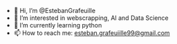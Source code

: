 - 👋 Hi, I’m @EstebanGrafeuille
- 👀 I’m interested in  webscrapping, AI and Data Science
- 🌱 I’m currently learning python
- 📫 How to reach me: esteban.grafeuiille99@gmail.com

<!---
EstebanGrafeuille/EstebanGrafeuille is a ✨ special ✨ repository because its `README.md` (this file) appears on your GitHub profile.
You can click the Preview link to take a look at your changes.
--->
